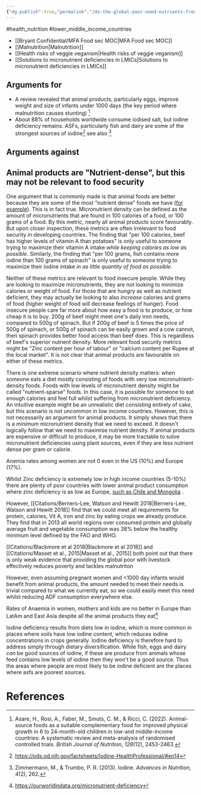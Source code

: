 ```yaml
---
{"dg-publish":true,"permalink":"/do-the-global-poor-need-nutrients-from-animal-products/","tags":["#health_nutrition","#lower_middle_income_countries"],"created":"2025-10-23T17:42:41.683+01:00","updated":"2025-10-23T18:06:08.609+01:00"}
---
```


#health_nutrition #lower_middle_income_countries 

- [[Bryant Confidential/MFA Food sec MOC\|MFA Food sec MOC]]
- [[Malnutrition\|Malnutrition]] 
- [[Health risks of veggie veganism\|Health risks of veggie veganism]]
- [[Solutions to micronutrient deficiencies in LMICs\|Solutions to micronutrient deficiencies in LMICs]]

## Arguments for
- A review revealed that animal products, particularly eggs, improve weight and size of infants under 1000 days (the key period where malnutrition causes stunting) [^4]
- About 88% of households worldwide consume iodised salt, but iodine deficiency remains. ASFs, particularly fish and dairy are some of the strongest sources of iodine[^2] see also [^3]
## Arguments against

## Animal products are "Nutrient-dense", but this may not be relevant to food security
One argument that is commonly made is that animal foods are better because they are some of the most “nutrient dense” foods we have ([for example](https://www.frontiersin.org/articles/10.3389/fnut.2022.806566/full#h3)). This is in fact true. Micronutrient density can be defined as the amount of micronutrients that are found in 100 calories of a food, or 100 grams of a food. By this metric, nearly all animal products score favourably. But upon closer inspection, these metrics are often irrelevant to food security in developing countries. The finding that "per 100 calories, beef has higher levels of vitamin A than potatoes" is only useful to someone trying to maximize their vitamin A intake *while keeping calories as low as possible*. Similarly, the finding that "per 100 grams, fish contains more iodine than 100 grams of spinach" is only useful to someone trying to maximize their iodine intake *in as little quantity of food as possible*. 

Neither of these metrics are relevant to food insecure people. While they are looking to maximize micronutrients, they are not looking to minimize calories or weight of food. For those that are hungry as well as nutrient deficient, they may actually be looking to also *increase* calories and grams of food (higher weight of food will decrease feelings of hunger). Food insecure people care far more about how easy a food is to produce, or how cheap it is to buy. 200g of beef might meet one's daily iron needs, compared to 500g of spinach. But if 200g of beef is 5 times the price of 500g of spinach, or 500g of spinach can be easily grown and a cow cannot, then spinach provides better food access than beef does. This is regardless of beef's superior nutrient density. More relevant food security metrics might be "Zinc content per hour of labour" or "calcium content per Rupee at the local market". It is not clear that animal products are favourable on either of these metrics.

There is one extreme scenario where nutrient density matters: when someone eats a diet mostly consisting of foods with very low micronutrient-density foods. Foods with low levels of micronutrient density might be called "nutrient-sparse" foods. In this case, it is possible for someone to eat enough calories and feel full whilst suffering from micronutrient deficiency. An intuitive example might be an unrealistic diet consisting entirely of cake, but this scenario is not uncommon in low income countries. However, this is not necessarily an argument for animal products. It simply shows that there is a *minimum* micronutrient density that we need to exceed. It doesn't logically follow that we need to maximise nutrient density. If animal products are expensive or difficult to produce, it may be more tractable to solve micronutrient deficiencies using plant sources, even if they are less nutrient dense per gram or calorie. 

Anemia rates among women are not 0 even in the US (10%) and Europe (17%). 

Whilst Zinc deficiency is extremely low in high income countries (5-10%) there are plenty of poor countries with lower animal product consumption where zinc deficiency is as low as Europe, [such as Chile and Mongolia](https://ourworldindata.org/micronutrient-deficiency) .

However, [[Citations/Berners-Lee, Watson and Hewitt 2018\|Berners-Lee, Watson and Hewitt 2018]] find that we could meet all requirements for protein, calories, Vit A, iron and zinc by eating crops we already produce. They find that in 2013 all world regions over consumed protein and globally average fruit and vegetable consumption was 38% below the healthy minimum level defined by the FAO and WHO. 

[[Citations/Blackmore et al 2018\|Blackmore et al 2018]] and [[Citations/Masset et al., 2015\|Masset et al., 2015]] both point out that there is only weak evidence that providing the global poor with livestock effectively reduces poverty and tackles malnutriton 

However, even assuming pregnant women and <1000 day infants would benefit from animal products, the amount needed to meet their needs is trivial compared to what we currently eat, so we could easily meet this need whilst reducing ADF consumption everywhere else.

Rates of Anaemia in women, mothers and kids are no better in Europe than LatAm and East Asia despite all the animal products they eat[^1]

Iodine deficiency results from diets low in iodine, which is more common in places where soils have low iodine content, which reduces iodine concentrations in crops generally. Iodine deficiency is therefore hard to address simply through dietary diversification. While fish, eggs and dairy *can* be good sources of iodine, if these are produce from animals whose feed contains low levels of iodine then they won't be a good source. Thus the areas where people are most likely to be iodine deficient are the places where asfs are poorest sources. 
# References
[^1]: https://ourworldindata.org/micronutrient-deficiency
[^2]: https://ods.od.nih.gov/factsheets/Iodine-HealthProfessional/#en14
[^3]: Zimmermann, M., & Trumbo, P. R. (2013). Iodine. _Advances in Nutrition_, _4_(2), 262.
[^4]: Asare, H., Rosi, A., Faber, M., Smuts, C. M., & Ricci, C. (2022). Animal-source foods as a suitable complementary food for improved physical growth in 6 to 24-month-old children in low-and middle-income countries: A systematic review and meta-analysis of randomised controlled trials. _British Journal of Nutrition_, _128_(12), 2453-2463.